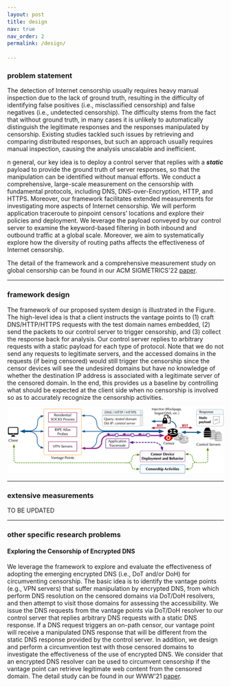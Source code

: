 ```yaml
---
layout: post
title: design
nav: true
nav_order: 2
permalink: /design/

---
```


### problem statement

The detection of Internet censorship usually requires heavy manual inspection due to the lack of ground truth, resulting in the difficulty of identifying false positives (i.e., misclassified censorship) and false negatives (i.e., undetected censorship). The difficulty stems from the fact that without ground truth, in many cases it is unlikely to automatically distinguish the legitimate responses and the responses manipulated by censorship. Existing studies tackled such issues by retrieving and comparing distributed responses, but such an approach usually requires manual inspection, causing the analysis unscalable and inefficient.

n general, our key idea is to deploy a control server that replies with a ***static*** payload to provide the ground truth of server responses, so that the manipulation can be identified without manual efforts. We conduct a comprehensive, large-scale measurement on the censorship with fundamental protocols, including DNS, DNS-over-Encryption, HTTP, and HTTPS. Moreover, our framework facilitates extended measurements for investigating more aspects of Internet censorship. We will perform application traceroute to pinpoint censors’ locations and explore their policies and deployment. We leverage the payload conveyed by our control server to examine the keyword-based filtering in both inbound and outbound traffic at a global scale. Moreover, we aim to systematically explore how the diversity of routing paths affects the effectiveness of Internet censorship.

The detail of the framework and a comprehensive measurement study on global censorship can be found in our ACM SIGMETRICS'22 <a href="/assets/pdf/sigmetrics22.pdf">paper</a>.

---

### framework design

The framework of our proposed system design is illustrated in the Figure. The high-level idea is that a client instructs the vantage points to (1) craft DNS/HTTP/HTTPS requests with the test domain names embedded, (2) send the packets to our control server to trigger censorship, and (3) collect the response back for analysis. Our control server replies to arbitrary requests with a static payload for each type of protocol. Note that we do not send any requests to legitimate servers, and the accessed domains in the requests (if being censored) would still trigger the censorship since the censor devices will see the undesired domains but have no knowledge of whether the destination IP address is associated with a legitimate server of the censored domain. In the end, this provides us a baseline by controlling what should be expected at the client side when no censorship is involved so as to accurately recognize the censorship activities.

![Disguiser Design](/assets/img/disguiser_hz.png "Disguiser")

---

### extensive measurements

TO BE UPDATED

---

### other specific research problems

#### Exploring the Censorship of Encrypted DNS
We leverage the framework to explore and evaluate the effectiveness of adopting the emerging encrypted DNS (i.e., DoT and/or DoH) for circumventing censorship. The basic idea is to identify the vantage points (e.g., VPN servers) that suffer manipulation by encrypted DNS, from which perform DNS resolution on the censored domains via DoT/DoH resolvers, and then attempt to visit those domains for assessing the accessibility. We issue the DNS requests from the vantage points via DoT/DoH resolver to our control server that replies arbitrary DNS requests with a static DNS response. If a DNS request triggers an on-path censor, our vantage point will receive a manipulated DNS response that will be different from the static DNS response provided by the control server. In addition, we design and perform a circumvention test with those censored domains to investigate the effectiveness of the use of encrypted DNS. We consider that an encrypted DNS resolver can be used to circumvent censorship if the vantage point can retrieve legitimate web content from the censored domain. The detail study can be found in our WWW'21 <a href="/assets/pdf/www21.pdf">paper</a>.